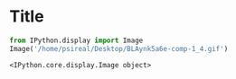 # Title



```python
from IPython.display import Image
Image('/home/psireal/Desktop/BLAynk5a6e-comp-1_4.gif')
```




    <IPython.core.display.Image object>


